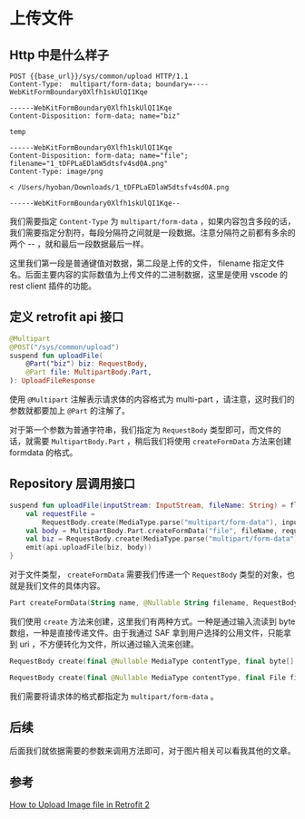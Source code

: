 # 上传文件

## Http 中是什么样子

```http
POST {{base_url}}/sys/common/upload HTTP/1.1
Content-Type:  multipart/form-data; boundary=----WebKitFormBoundary0Xlfh1skUlQI1Kqe

------WebKitFormBoundary0Xlfh1skUlQI1Kqe
Content-Disposition: form-data; name="biz"

temp

------WebKitFormBoundary0Xlfh1skUlQI1Kqe
Content-Disposition: form-data; name="file"; filename="1_tDFPLaEDlaW5dtsfv4sd0A.png"
Content-Type: image/png

< /Users/hyoban/Downloads/1_tDFPLaEDlaW5dtsfv4sd0A.png

------WebKitFormBoundary0Xlfh1skUlQI1Kqe--
```

我们需要指定 `Content-Type` 为 `multipart/form-data` ，如果内容包含多段的话，我们需要指定分割符，每段分隔符之间就是一段数据。注意分隔符之前都有多余的两个 -- ，就和最后一段数据最后一样。

这里我们第一段是普通键值对数据，第二段是上传的文件， filename 指定文件名。后面主要内容的实际数值为上传文件的二进制数据，这里是使用 vscode 的 rest client 插件的功能。

## 定义 retrofit api 接口

```kotlin
@Multipart
@POST("/sys/common/upload")
suspend fun uploadFile(
    @Part("biz") biz: RequestBody,
    @Part file: MultipartBody.Part,
): UploadFileResponse
```

使用 `@Multipart` 注解表示请求体的内容格式为 multi-part ，请注意，这时我们的参数就都要加上 `@Part` 的注解了。

对于第一个参数为普通字符串，我们指定为 `RequestBody` 类型即可，而文件的话，就需要 `MultipartBody.Part` ，稍后我们将使用 `createFormData` 方法来创建 formdata 的格式。

## Repository 层调用接口

```kotlin
suspend fun uploadFile(inputStream: InputStream, fileName: String) = flow {
    val requestFile =
        RequestBody.create(MediaType.parse("multipart/form-data"), inputStream.readBytes())
    val body = MultipartBody.Part.createFormData("file", fileName, requestFile)
    val biz = RequestBody.create(MediaType.parse("multipart/form-data"), "temp")
    emit(api.uploadFile(biz, body))
}
```

对于文件类型， `createFormData` 需要我们传递一个 `RequestBody` 类型的对象，也就是我们文件的具体内容。

```kotlin
Part createFormData(String name, @Nullable String filename, RequestBody body)
```

我们使用 `create` 方法来创建，这里我们有两种方式。一种是通过输入流读到 byte 数组，一种是直接传递文件。由于我通过 SAF 拿到用户选择的公用文件，只能拿到 uri ，不方便转化为文件，所以通过输入流来创建。

```kotlin
RequestBody create(final @Nullable MediaType contentType, final byte[] content)

RequestBody create(final @Nullable MediaType contentType, final File file)
```

我们需要将请求体的格式都指定为 `multipart/form-data` 。

## 后续

后面我们就依据需要的参数来调用方法即可，对于图片相关可以看我其他的文章。

## 参考

[How to Upload Image file in Retrofit 2](https://stackoverflow.com/questions/39953457)
